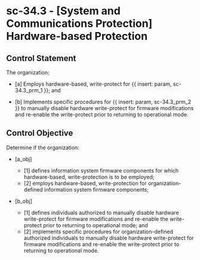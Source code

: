 # sc-34.3 - \[System and Communications Protection\] Hardware-based Protection

## Control Statement

The organization:

- \[a\] Employs hardware-based, write-protect for {{ insert: param, sc-34.3_prm_1 }}; and

- \[b\] Implements specific procedures for {{ insert: param, sc-34.3_prm_2 }} to manually disable hardware write-protect for firmware modifications and re-enable the write-protect prior to returning to operational mode.

## Control Objective

Determine if the organization:

- \[a_obj\]

  - \[1\] defines information system firmware components for which hardware-based, write-protection is to be employed;
  - \[2\] employs hardware-based, write-protection for organization-defined information system firmware components;

- \[b_obj\]

  - \[1\] defines individuals authorized to manually disable hardware write-protect for firmware modifications and re-enable the write-protect prior to returning to operational mode; and
  - \[2\] implements specific procedures for organization-defined authorized individuals to manually disable hardware write-protect for firmware modifications and re-enable the write-protect prior to returning to operational mode.

